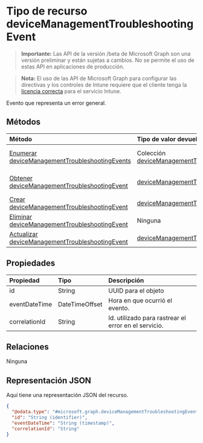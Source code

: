 # <a name="devicemanagementtroubleshootingevent-resource-type"></a>Tipo de recurso deviceManagementTroubleshootingEvent

> **Importante:** Las API de la versión /beta de Microsoft Graph son una versión preliminar y están sujetas a cambios. No se permite el uso de estas API en aplicaciones de producción.

> **Nota:** El uso de las API de Microsoft Graph para configurar las directivas y los controles de Intune requiere que el cliente tenga la [licencia correcta](https://go.microsoft.com/fwlink/?linkid=839381) para el servicio Intune.

Evento que representa un error general.
## <a name="methods"></a>Métodos
|Método|Tipo de valor devuelto|Descripción|
|:---|:---|:---|
|[Enumerar deviceManagementTroubleshootingEvents](../api/intune_troubleshooting_devicemanagementtroubleshootingevent_list.md)|Colección [deviceManagementTroubleshootingEvent](../resources/intune_troubleshooting_devicemanagementtroubleshootingevent.md)|Enumere las propiedades y las relaciones de los objetos [deviceManagementTroubleshootingEvent](../resources/intune_troubleshooting_devicemanagementtroubleshootingevent.md).|
|[Obtener deviceManagementTroubleshootingEvent](../api/intune_troubleshooting_devicemanagementtroubleshootingevent_get.md)|[deviceManagementTroubleshootingEvent](../resources/intune_troubleshooting_devicemanagementtroubleshootingevent.md)|Lea las propiedades y las relaciones del objeto [deviceManagementTroubleshootingEvent](../resources/intune_troubleshooting_devicemanagementtroubleshootingevent.md).|
|[Crear deviceManagementTroubleshootingEvent](../api/intune_troubleshooting_devicemanagementtroubleshootingevent_create.md)|[deviceManagementTroubleshootingEvent](../resources/intune_troubleshooting_devicemanagementtroubleshootingevent.md)|Cree un objeto [deviceManagementTroubleshootingEvent](../resources/intune_troubleshooting_devicemanagementtroubleshootingevent.md).|
|[Eliminar deviceManagementTroubleshootingEvent](../api/intune_troubleshooting_devicemanagementtroubleshootingevent_delete.md)|Ninguna|Elimina un [deviceManagementTroubleshootingEvent](../resources/intune_troubleshooting_devicemanagementtroubleshootingevent.md).|
|[Actualizar deviceManagementTroubleshootingEvent](../api/intune_troubleshooting_devicemanagementtroubleshootingevent_update.md)|[deviceManagementTroubleshootingEvent](../resources/intune_troubleshooting_devicemanagementtroubleshootingevent.md)|Actualice las propiedades de un objeto [deviceManagementTroubleshootingEvent](../resources/intune_troubleshooting_devicemanagementtroubleshootingevent.md).|

## <a name="properties"></a>Propiedades
|Propiedad|Tipo|Descripción|
|:---|:---|:---|
|id|String|UUID para el objeto|
|eventDateTime|DateTimeOffset|Hora en que ocurrió el evento.|
|correlationId|String|Id. utilizado para rastrear el error en el servicio.|

## <a name="relationships"></a>Relaciones
Ninguna
## <a name="json-representation"></a>Representación JSON
Aquí tiene una representación JSON del recurso.
<!-- {
  "blockType": "resource",
  "keyProperty": "id",
  "@odata.type": "microsoft.graph.deviceManagementTroubleshootingEvent"
}
-->
``` json
{
  "@odata.type": "#microsoft.graph.deviceManagementTroubleshootingEvent",
  "id": "String (identifier)",
  "eventDateTime": "String (timestamp)",
  "correlationId": "String"
}
```



